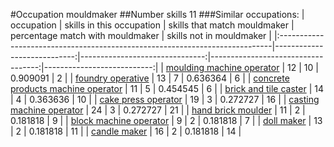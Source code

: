 #Occupation mouldmaker
##Number skills 11
###Similar occupations:
| occupation                                                                  |   skills in this occupation |   skills that match mouldmaker |   percentage match with mouldmaker |   skills not in mouldmaker |
|:----------------------------------------------------------------------------|----------------------------:|-------------------------------:|-----------------------------------:|---------------------------:|
| [moulding machine operator](moulding_machine_operator.md)                   |                          12 |                             10 |                           0.909091 |                          2 |
| [foundry operative](foundry_operative.md)                                   |                          13 |                              7 |                           0.636364 |                          6 |
| [concrete products machine operator](concrete_products_machine_operator.md) |                          11 |                              5 |                           0.454545 |                          6 |
| [brick and tile caster](brick_and_tile_caster.md)                           |                          14 |                              4 |                           0.363636 |                         10 |
| [cake press operator](cake_press_operator.md)                               |                          19 |                              3 |                           0.272727 |                         16 |
| [casting machine operator](casting_machine_operator.md)                     |                          24 |                              3 |                           0.272727 |                         21 |
| [hand brick moulder](hand_brick_moulder.md)                                 |                          11 |                              2 |                           0.181818 |                          9 |
| [block machine operator](block_machine_operator.md)                         |                           9 |                              2 |                           0.181818 |                          7 |
| [doll maker](doll_maker.md)                                                 |                          13 |                              2 |                           0.181818 |                         11 |
| [candle maker](candle_maker.md)                                             |                          16 |                              2 |                           0.181818 |                         14 |
